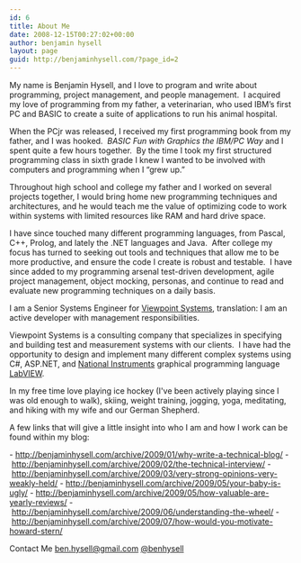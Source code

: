 ```yaml
---
id: 6
title: About Me
date: 2008-12-15T00:27:02+00:00
author: benjamin hysell
layout: page
guid: http://benjaminhysell.com/?page_id=2
---
```

My name is Benjamin Hysell, and I love to program and write about programming, project management, and people management.  I acquired my love of programming from my father, a veterinarian, who used IBM’s first PC and BASIC to create a suite of applications to run his animal hospital.

When the PCjr was released, I received my first programming book from my father, and I was hooked.  <em>BASIC Fun with Graphics the IBM/PC Way</em> and I spent quite a few hours together.  By the time I took my first structured programming class in sixth grade I knew I wanted to be involved with computers and programming when I “grew up.”

Throughout high school and college my father and I worked on several projects together, I would bring home new programming techniques and architectures, and he would teach me the value of optimizing code to work within systems with limited resources like RAM and hard drive space.

I have since touched many different programming languages, from Pascal, C++, Prolog, and lately the .NET languages and Java.  After college my focus has turned to seeking out tools and techniques that allow me to be more productive, and ensure the code I create is robust and testable.  I have since added to my programming arsenal test-driven development, agile project management, object mocking, personas, and continue to read and evaluate new programming techniques on a daily basis.

I am a Senior Systems Engineer for <a href="http://www.viewpointusa.com">Viewpoint Systems</a>, translation: I am an active developer with management responsibilities.

Viewpoint Systems is a consulting company that specializes in specifying and building test and measurement systems with our clients.  I have had the opportunity to design and implement many different complex systems using C#, ASP.NET, and <a href="http://www.ni.com">National Instruments</a> graphical programming language <a href="http://www.ni.com/labview/">LabVIEW</a>.

In my free time love playing ice hockey (I've been actively playing since I was old enough to walk), skiing, weight training, jogging, yoga, meditating, and hiking with my wife and our German Shepherd.

A few links that will give a little insight into who I am and how I work can be found within my blog:

- <a href="http://benjaminhysell.com/archive/2009/01/why-write-a-technical-blog/" rel="nofollow">http://benjaminhysell.com/archive/2009/01/why-write-a-technical-blog/</a>
- <a href="http://benjaminhysell.com/archive/2009/02/the-technical-interview/" rel="nofollow">http://benjaminhysell.com/archive/2009/02/the-technical-interview/</a>
- <a href="http://benjaminhysell.com/archive/2009/03/very-strong-opinions-very-weakly-held/" rel="nofollow">http://benjaminhysell.com/archive/2009/03/very-strong-opinions-very-weakly-held/</a>
- <a href="http://benjaminhysell.com/archive/2009/05/your-baby-is-ugly/" rel="nofollow">http://benjaminhysell.com/archive/2009/05/your-baby-is-ugly/</a>
- <a href="http://benjaminhysell.com/archive/2009/05/how-valuable-are-yearly-reviews/" rel="nofollow">http://benjaminhysell.com/archive/2009/05/how-valuable-are-yearly-reviews/</a>
- <a href="http://benjaminhysell.com/archive/2009/06/understanding-the-wheel/" rel="nofollow">http://benjaminhysell.com/archive/2009/06/understanding-the-wheel/</a>
- <a href="http://benjaminhysell.com/archive/2009/07/how-would-you-motivate-howard-stern/" rel="nofollow">http://benjaminhysell.com/archive/2009/07/how-would-you-motivate-howard-stern/</a>

Contact Me
<a href="mailto:ben.hysell@gmail.com">ben.hysell@gmail.com</a>
<a href="http://twitter.com/benhysell">@benhysell</a>
<a rel="author" href="https://plus.google.com/103250958514494127453?rel=author">
</a>
<a rel="me" href="https://plus.google.com/103250958514494127453?rel=me">
</a>